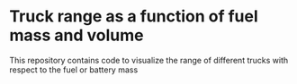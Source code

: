 # Truck range as a function of fuel mass and volume
This repository contains code to visualize the range of different trucks with respect to the fuel or battery mass
